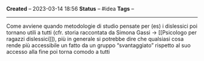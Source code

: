**Created** – 2023-03-14 18:56
**Status** – #idea
**Tags** –

---

Come avviene quando metodologie di studio pensate per (es) i dislessici poi tornano utili a tutti (cfr. storia raccontata da Simona Gassi -> [[Psicologo per ragazzi dislessici]]), più in generale si potrebbe dire che qualsiasi cosa rende più accessibile un fatto da un gruppo “svantaggiato” rispetto al suo accesso alla fine poi torna comodo a tutti